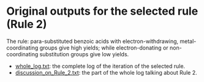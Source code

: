 # Original outputs for the selected rule (Rule 2)
The rule: para-substituted benzoic acids with electron-withdrawing, metal-coordinating groups give high yields; while electron-donating or non-coordinating substitution groups give low yields.
- [whole_log.txt](whole_log.txt): the complete log of the iteration of the selected rule.
- [discussion_on_Rule_2.txt](discussion_on_Rule_2.txt): the part of the whole log talking about Rule 2.
